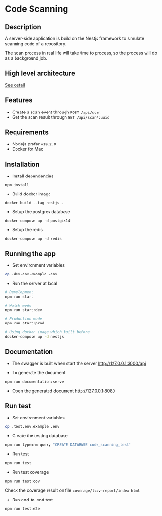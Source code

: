 # Code Scanning

## Description

A server-side application is build on the Nestjs framework to simulate scanning code of a repository.

The scan process in real life will take time to process, so the process will do as a background job.

## High level architecture
[See detail](https://github.com/namhoang1604/code_scanning/wiki/High-level-architecture)

## Features

- Create a scan event through `POST /api/scan`
- Get the scan result through `GET /api/scan/:uuid`

## Requirements

- Nodejs prefer `v19.2.0`
- Docker for Mac

## Installation

- Install dependencies

```shell
npm install
```

- Build docker image

```shell
docker build --tag nestjs .
```

- Setup the postgres database

```shell
docker-compose up -d postgis14
```

- Setup the redis

```shell
docker-compose up -d redis
```

## Running the app

- Set environment variables

```bash
cp .dev.env.example .env
```

- Run the server at local

```bash
# Development
npm run start

# Watch mode
npm run start:dev

# Production mode
npm run start:prod

# Using docker image which built before
docker-compose up -d nestjs
```

## Documentation

- The swagger is built when start the server http://127.0.0.1:3000/api

- To generate the document

```bash
npm run documentation:serve
```

- Open the generated document http://127.0.0.1:8080

## Run test

- Set environment variables

```bash
cp .test.env.example .env
```

- Create the testing database

```bash
npm run typeorm query "CREATE DATABASE code_scanning_test"
```

- Run test

```bash
npm run test
```

- Run test coverage

```bash
npm run test:cov
```

Check the coverage result on file `coverage/lcov-report/index.html`

- Run end-to-end test

```bash
npm run test:e2e
```
